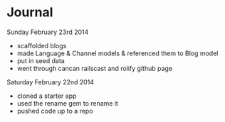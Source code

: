 Journal
=======

Sunday February 23rd 2014
- scaffolded blogs
- made Language & Channel models & referenced them to Blog model
- put in seed data
- went through cancan railscast and rolify github page


Saturday February 22nd 2014
- cloned a starter app
- used the rename gem to rename it
- pushed code up to a repo

